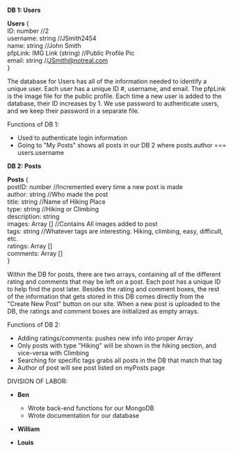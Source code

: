 __DB 1: Users__

**Users** {  
  ID: number                 //2  
  username: string           //JSmith2454  
  name: string               //John Smith  
  pfpLink: IMG Link (string) //Public Profile Pic  
  email: string              //JSmith@notreal.com  
}  

The database for Users has all of the information needed to identify a unique user. Each user has a unique ID #, username, and email. The pfpLink is the image file for the public profile. Each time a new user is added to the database, their ID increases by 1. We use password to authenticate users, and we keep their password in a separate file.

Functions of DB 1:
- Used to authenticate login information
- Going to "My Posts" shows all posts in our DB 2 where posts.author === users.username

__DB 2: Posts__

**Posts** {  
  postID: number        //Incremented every time a new post is made  
  author: string        //Who made the post  
  title: string         //Name of Hiking Place  
  type: string          //Hiking or Climbing  
  description: string      
  images: Array []      //Contains All images added to post  
  tags: string          //Whatever tags are interesting. Hiking, climbing, easy, difficult, etc.  
  ratings: Array []  
  comments: Array []  
}  

Within the DB for posts, there are two arrays, containing all of the different rating and comments that may be left on a post. Each post has a unique ID to help find the post later. Besides the rating and comment boxes, the rest of the information that gets stored in this DB comes directly from the "Create New Post" button on our site. When a new post is uploaded to the DB, the ratings and comment boxes are initialized as empty arrays.

Functions of DB 2:
- Adding ratings/comments: pushes new info into proper Array
- Only posts with type "Hiking" will be shown in the hiking section, and vice-versa with Climbing
- Searching for specific tags grabs all posts in the DB that match that tag
- Author of post will see post listed on myPosts page

DIVISION OF LABOR:
- **Ben**
  - Wrote back-end functions for our MongoDB
  - Wrote documentation for our database

- **William**


- **Louis**

